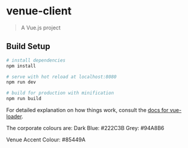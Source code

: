 # venue-client

> A Vue.js project

## Build Setup

``` bash
# install dependencies
npm install

# serve with hot reload at localhost:8080
npm run dev

# build for production with minification
npm run build
```

For detailed explanation on how things work, consult the [docs for vue-loader](http://vuejs.github.io/vue-loader).

The corporate colours are:
Dark Blue: #222C3B
Grey: #94A8B6

Venue Accent Colour: #85449A
